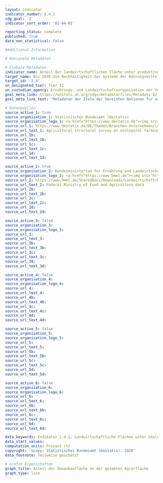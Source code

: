 ```yaml
---
layout: indicator
indicator_number: 2.4.1
sdg_goal: '2'
indicator_sort_order: '02-04-01'

reporting_status: complete
published: true
data_non_statistical: false

#Additional Information

# Nationale Metadaten

# Globale Metadaten
indicator_name: Anteil der landwirtschaftlichen Fläche unter produktiver und nachhaltiger Bewirtschaftung
target_name: Bis 2030 die Nachhaltigkeit der Systeme der Nahrungsmittelproduktion sicherstellen und  resiliente landwirtschaftliche Methoden anwenden, die die Produktivität und den Ertrag steigern, zur Erhaltung der Ökosysteme beitragen, die Anpassungsfähigkeit an Klimaänderungen, extreme Wetterereignisse, Dürren, Überschwemmungen und andere Katastrophen erhöhen und die Flächen- und Bodenqualität schrittweise verbessern
target_id: '2.4'
un_designated_tier: Tier II
un_custodian_agency: Ernährungs- und Landwirtschaftsorganisation der Vereinten Nationen (FAO)
goal_meta_link: https://unstats.un.org/sdgs/metadata/files/Metadata-02-04-01.pdf
goal_meta_link_text: 'Metadaten der Ziele der Vereinten Nationen für nachhaltige Entwicklung'

# Datenquellen
source_active_1: true
source_organisation_1: Statistisches Bundesamt (Destatis)
source_organisation_logo_1: <a href="https://www.destatis.de"><img src="https://g205sdgs.github.io/sdg-indicators/public/logos/destatis.png" alt="Logo destatis" /></a>
source_url_1: https://www.destatis.de/DE/Themen/Branchen-Unternehmen/Landwirtschaft-Forstwirtschaft-Fischerei/Landwirtschaftliche-Betriebe/Publikationen/Downloads-Landwirtschaftliche-Betriebe/oekologischer-landbau-2030221169005.html
source_url_text_1: Agricultural structural survey on ecological farming - Fachserie 3, Reihe 2.2.1
source_url_1b: 
source_url_text_1b: 
source_url_1c: 
source_url_text_1c: 
source_url_1d: 
source_url_text_1d: 

source_active_2: true
source_organisation_2: Bundesministerium für Ernährung und Landwirtschaft (BMEL)
source_organisation_logo_2: <a href="https://www.bmel.de"><img src="https://g205sdgs.github.io/sdg-indicators/public/logos/bmel.png" alt="Logo bmel" /></a>
source_url_2: https://www.bmel.de/SharedDocs/Downloads/Landwirtschaft/OekologischerLandbau/OekolandbauInDeutschlandTabelle2.pdf;jsessionid=4FD56F94F9E68C9C140A6F3D9720B1FC.1_cid296?__blob=publicationFile
source_url_text_2: Federal Ministry of Food and Agriculture data
source_url_2b: 
source_url_text_2b: 
source_url_2c: 
source_url_text_2c: 
source_url_2d: 
source_url_text_2d: 

source_active_3: false
source_organisation_3: 
source_organisation_logo_3: 
source_url_3: 
source_url_text_3: 
source_url_3b: 
source_url_text_3b: 
source_url_3c: 
source_url_text_3c: 
source_url_3d: 
source_url_text_3d: 

source_active_4: false
source_organisation_4: 
source_organisation_logo_4: 
source_url_4: 
source_url_text_4: 
source_url_4b: 
source_url_text_4b: 
source_url_4c: 
source_url_text_4c: 
source_url_4d: 
source_url_text_4d: 

source_active_5: false
source_organisation_5: 
source_organisation_logo_5: 
source_url_5: 
source_url_text_5: 
source_url_5b: 
source_url_text_5b: 
source_url_5c: 
source_url_text_5c: 
source_url_5d: 
source_url_text_5d: 

source_active_6: false
source_organisation_6: 
source_organisation_logo_6: 
source_url_6: 
source_url_text_6: 
source_url_6b: 
source_url_text_6b: 
source_url_6c: 
source_url_text_6c: 
source_url_6d: 
source_url_text_6d: 

data_keywords: Indikator 2.4.1, Landwirtschaftliche Flächen unter ökologischer Bewirtschaftung, Ökoanbaufläche an der gesamten Agrarfläche
data_start_values: 
computation_units: Prozent (%)
copyright: '&copy; Statistisches Bundesamt (Destatis), 2020'
data_footnote: Teilweise geschätzt

# Grafik Eigenschaften
graph_title: Anteil der Ökoanbaufläche an der gesamten Agrarfläche
graph_type: line
---
```



